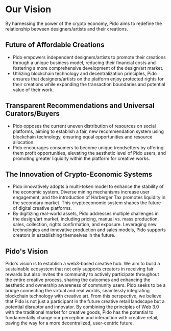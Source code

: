 # Our Vision

By harnessing the power of the crypto economy, Pido aims to redefine the relationship between designers/artists and their creations.

## Future of Affordable Creations

* Pido empowers independent designers/artists to promote their creations through a unique business model, reducing their financial costs and fostering a more comprehensive development of the design/art market.
* Utilizing blockchain technology and decentralization principles, Pido ensures that designers/artists on the platform enjoy protected rights for their creations while expanding the transaction boundaries and potential value of their work.

## Transparent Recommendations and Universal Curators/Buyers

* Pido opposes the current uneven distribution of resources on social platforms, aiming to establish a fair, new recommendation system using blockchain technology, ensuring equal opportunities and resource allocation.
* Pido encourages consumers to become unique trendsetters by offering them profit opportunities, elevating the aesthetic level of Pido users, and promoting greater liquidity within the platform for creative works.

## The Innovation of Crypto-Economic Systems

* Pido innovatively adopts a multi-token model to enhance the stability of the economic system. Diverse mining mechanisms increase user engagement, and the introduction of Harberger Tax promotes liquidity in the secondary market. This cryptoeconomic system shapes the future of digital creative platforms.
* By digitizing real-world assets, Pido addresses multiple challenges in the design/art market, including pricing, manual vs. mass production, sales, collection, rights confirmation, and exposure. Leveraging new technologies and innovative production and sales models, Pido supports creators in establishing themselves in the future.

## Pido's Vision

Pido's vision is to establish a web3-based creative hub. We aim to build a sustainable ecosystem that not only supports creators in receiving fair rewards but also invites the community to actively participate throughout the entire creative process, sharing the outcomes and enhancing the aesthetic and ownership awareness of community users. Pido seeks to be a bridge connecting the virtual and real worlds, seamlessly integrating blockchain technology with creative art. From this perspective, we believe that Pido is not just a participant in the future creative retail landscape but a potential disruptor and innovator. By combining the principles of Web 3.0 with the traditional market for creative goods, Pido has the potential to fundamentally change our perception and interaction with creative retail, paving the way for a more decentralized, user-centric future.

